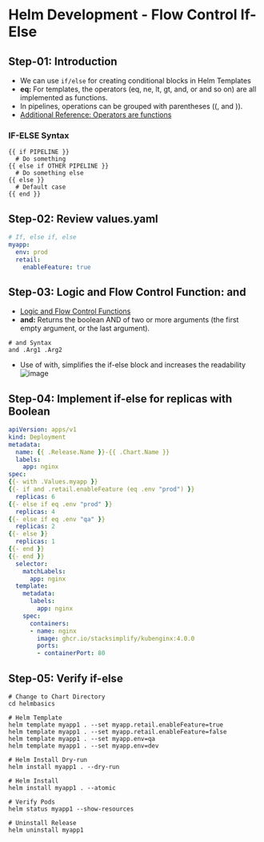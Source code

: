 # Helm Development - Flow Control If-Else

## Step-01: Introduction
-  We can use `if/else` for creating conditional blocks in Helm Templates
- **eq:** For templates, the operators (eq, ne, lt, gt, and, or and so on) are all implemented as functions. 
- In pipelines, operations can be grouped with parentheses ((, and )).
- [Additional Reference: Operators are functions](https://helm.sh/docs/chart_template_guide/functions_and_pipelines/#operators-are-functions)
### IF-ELSE Syntax
```t
{{ if PIPELINE }}
  # Do something
{{ else if OTHER PIPELINE }}
  # Do something else
{{ else }}
  # Default case
{{ end }}
```

## Step-02: Review values.yaml
```yaml
# If, else if, else
myapp:
  env: prod
  retail:
    enableFeature: true
```

## Step-03: Logic and Flow Control Function: and 
- [Logic and Flow Control Functions](https://helm.sh/docs/chart_template_guide/function_list/#logic-and-flow-control-functions)
- **and:**  Returns the boolean AND of two or more arguments (the first empty argument, or the last argument).
```t
# and Syntax
and .Arg1 .Arg2
```
- Use of with, simplifies the if-else block and increases the readability
![image](https://github.com/grandhi02/helm/assets/45489301/7eff12c0-7452-42aa-9a70-f7a0cee9c6ae)


## Step-04: Implement if-else for replicas with Boolean 

```yaml
apiVersion: apps/v1
kind: Deployment
metadata:
  name: {{ .Release.Name }}-{{ .Chart.Name }}
  labels:
    app: nginx
spec:
{{- with .Values.myapp }}
{{- if and .retail.enableFeature (eq .env "prod") }}
  replicas: 6
{{- else if eq .env "prod" }}
  replicas: 4
{{- else if eq .env "qa" }}  
  replicas: 2
{{- else }}  
  replicas: 1  
{{- end }}
{{- end }}
  selector:
    matchLabels:
      app: nginx
  template:
    metadata:
      labels:
        app: nginx
    spec:
      containers:
      - name: nginx
        image: ghcr.io/stacksimplify/kubenginx:4.0.0
        ports:
        - containerPort: 80
```

## Step-05: Verify if-else
```t
# Change to Chart Directory
cd helmbasics

# Helm Template 
helm template myapp1 . --set myapp.retail.enableFeature=true
helm template myapp1 . --set myapp.retail.enableFeature=false
helm template myapp1 . --set myapp.env=qa
helm template myapp1 . --set myapp.env=dev

# Helm Install Dry-run 
helm install myapp1 . --dry-run

# Helm Install
helm install myapp1 . --atomic

# Verify Pods
helm status myapp1 --show-resources

# Uninstall Release
helm uninstall myapp1
```

